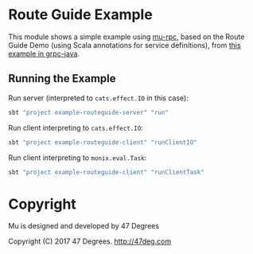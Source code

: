 
# Route Guide Example

This module shows a simple example using [mu-rpc](https://github.com/higherkindness/mu-rpc), based on the Route Guide Demo (using Scala annotations for service definitions),
from [this example in grpc-java](https://github.com/grpc/grpc-java/tree/v1.10.x/examples/src/main/java/io/grpc/examples/routeguide).

## Running the Example

Run server (interpreted to `cats.effect.IO` in this case):

```bash
sbt "project example-routeguide-server" "run"
```

Run client interpreting to `cats.effect.IO`:

```bash
sbt "project example-routeguide-client" "runClientIO"
```

Run client interpreting to `monix.eval.Task`:

```bash
sbt "project example-routeguide-client" "runClientTask"
```

[comment]: # (Start Copyright)
# Copyright

Mu is designed and developed by 47 Degrees

Copyright (C) 2017 47 Degrees. <http://47deg.com>

[comment]: # (End Copyright)
